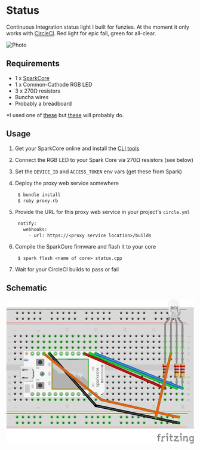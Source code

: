 # Status

Continuous Integration status light I built for funzies. At the moment it only works with [CircleCI](http://www.circleci.com). Red light for epic fail, green for all-clear.

![Photo](http://i.imgur.com/PDvMhhNl.jpg)

## Requirements
 * 1 x [SparkCore](http://www.spark.io)
 * 1 x Common-Cathode RGB LED
 * 3 x 270Ω resistors
 * Buncha wires
 * Probably a breadboard

*I used one of [these](http://oomlout.co.uk/products/led-pirhana-rgb-x3) but [these](http://www.amazon.co.uk/Round-Common-Cathode-Emitting-Diodes/dp/B005VMDROS) will probably do.

## Usage

1. Get your SparkCore online and install the [CLI tools](http://docs.spark.io/cli/)
2. Connect the RGB LED to your Spark Core via 270Ω resistors (see below)
3. Set the `DEVICE_ID` and `ACCESS_TOKEN` env vars (get these from Spark)
4. Deploy the proxy web service somewhere

        $ bundle install
        $ ruby proxy.rb

5. Provide the URL for this proxy web service in your project's `circle.yml`

        notify:
          webhooks:
            - url: https://<proxy service location>/builds

6. Compile the SparkCore firmware and flash it to your core

        $ spark flash <name of core> status.cpp

7. Wait for your CircleCI builds to pass or fail

## Schematic

![Circuit](schematic/schematic.png)
